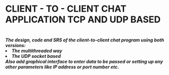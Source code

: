 <h1>CLIENT - TO - CLIENT CHAT APPLICATION TCP AND UDP BASED <h1>
<h5>The design, code  and SRS of the client-to-client chat program using both versions:           
<li>The multithreaded way</li> 
<li>The UDP socket based</li>
Also add graphical interface to enter data to be passed or setting up any other parameters like IP 
address or port number etc. </h5>
